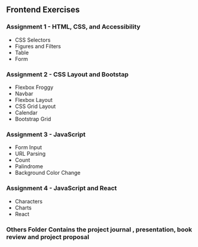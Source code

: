 ## Frontend Exercises

### Assignment 1 - HTML, CSS, and Accessibility

- CSS Selectors
- Figures and Filters
- Table
- Form

### Assignment 2 - CSS Layout and Bootstap

- Flexbox Froggy
- Navbar
- Flexbox Layout
- CSS Grid Layout
- Calendar
- Bootstrap Grid

### Assignment 3 - JavaScript

- Form Input
- URL Parsing
- Count
- Palindrome
- Background Color Change

### Assignment 4 - JavaScript and React

- Characters
- Charts
- React

### Others Folder Contains the project journal , presentation, book review and project proposal
